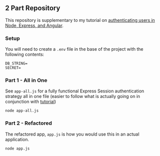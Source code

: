 ## 2 Part Repository

This repository is supplementary to my tutorial on [authenticating users in Node, Express, and Angular](https://zachgoll.github.io/blog/2019/choosing-authentication-strategy).

### Setup

You will need to create a `.env` file in the base of the project with the following contents:

```
DB_STRING=
SECRET=
```

### Part 1 - All in One

See `app-all.js` for a fully functional Express Session authentication strategy all in one file (easier to follow what is actually going on in conjunction with [tutorial](https://zachgoll.github.io/blog/2019/choosing-authentication-strategy))

```
node app-all.js
```

### Part 2 - Refactored

The refactored app, `app.js` is how you would use this in an actual application.

```
node app.js
```